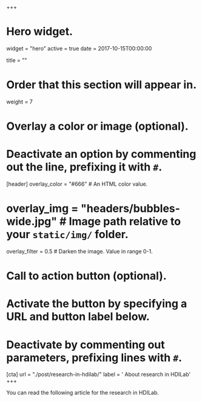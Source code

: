 +++
# Hero widget.
widget = "hero"
active = true
date = 2017-10-15T00:00:00

title = ""

# Order that this section will appear in.
weight = 7

# Overlay a color or image (optional).
#   Deactivate an option by commenting out the line, prefixing it with `#`.
[header]
  overlay_color = "#666"  # An HTML color value.
  # overlay_img = "headers/bubbles-wide.jpg"  # Image path relative to your `static/img/` folder.
  overlay_filter = 0.5  # Darken the image. Value in range 0-1.

# Call to action button (optional).
#   Activate the button by specifying a URL and button label below.
#   Deactivate by commenting out parameters, prefixing lines with `#`.
[cta]
  url = "./post/research-in-hdilab/"
  label = '<i class="fa fa-graduation-cap"></i> About research in HDILab'
+++

You can read the following article for the research in HDILab. 
<br>
